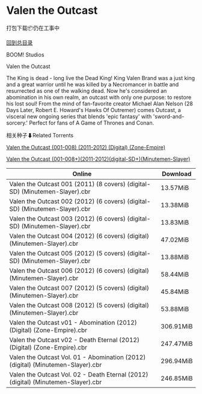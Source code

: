 # Valen the Outcast

打包下载📦仍在工事中

[回到总目录](/Catalogs.md)

BOOM! Studios

Valen the Outcast

The King is dead - long live the Dead King! King Valen Brand was a just king and a great warrior until he was killed by a Necromancer in battle and resurrected as one of the walking dead. Now he's considered an abomination in his own realm, an outcast with only one purpose: to restore his lost soul! From the mind of fan-favorite creator Michael Alan Nelson (28 Days Later, Robert E. Howard's Hawks Of Outremer) comes Outcast, a visceral new ongoing series that blends 'epic fantasy' with 'sword-and-sorcery.' Perfect for fans of A Game of Thrones and Conan.





相关种子⬇Related Torrents

[Valen the Outcast (001-008) (2011-2012) (Digital) (Zone-Empire)](https://github.com/alicewish/markdown/blob/master/torrent/Valen-the-Outcast--001-008---2011-2012---Digital---Zone-Empire.md)

[Valen the Outcast (001-008+)(2011-2012)(digital-SD+)(Minutemen-Slayer)](https://github.com/alicewish/markdown/blob/master/torrent/Valen-the-Outcast--001-008---2011-2012--digital-SD---Minutemen-Slayer.md)

Online | Download
--- | ---
Valen the Outcast 001 (2011) (8 covers) (digital-SD) (Minutemen-Slayer).cbr | 13.57MiB
Valen the Outcast 002 (2012) (6 covers) (digital-SD) (Minutemen-Slayer).cbr | 13.38MiB
Valen the Outcast 003 (2012) (6 covers) (digital-SD) (Minutemen-Slayer).cbr | 13.83MiB
Valen the Outcast 004 (2012) (6 covers) (digital) (Minutemen-Slayer).cbr | 47.02MiB
Valen the Outcast 005 (2012) (5 covers) (digital-SD) (Minutemen-Slayer).cbr | 13.88MiB
Valen the Outcast 006 (2012) (6 covers) (digital) (Minutemen-Slayer).cbr | 58.44MiB
Valen the Outcast 007 (2012) (5 covers) (digital) (Minutemen-Slayer).cbr | 45.84MiB
Valen the Outcast 008 (2012) (5 covers) (digital) (Minutemen-Slayer).cbr | 53.88MiB
Valen the Outcast v01 - Abomination (2012) (Digital) (Zone-Empire).cbr | 306.91MiB
Valen the Outcast v02 - Death Eternal (2012) (Digital) (Zone-Empire).cbr | 247.47MiB
Valen the Outcast Vol. 01 - Abomination (2012) (digital) (Minutemen-Slayer).cbr | 296.94MiB
Valen the Outcast Vol. 02 - Death Eternal (2012) (digital) (Minutemen-Slayer).cbr | 246.85MiB
